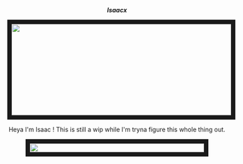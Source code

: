 <p align="center"
  
***Isaacx***

<p align="center"

<p align="center">
<img src="https://i.pinimg.com/736x/26/a3/92/26a392922ecc6b3694a1de68cf728e82.jpg" width="600" height="210" border="10"/>
</p>

<p align="center">
Heya I'm Isaac ! This is still a wip while I'm tryna figure this whole thing out.
</p>
<p align="center">
<img src="https://64.media.tumblr.com/948f7a77f047bd8afc29a539eb1f0515/5bc533c11613f9df-c8/s1280x1920/46f22dab72f8e072735557faad2cc3944fac6f4b.pnj" width="400" height="20" border="10"/>
</p>

